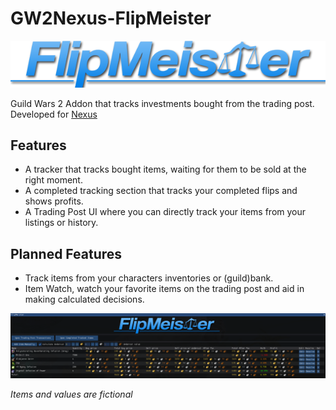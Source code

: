 # GW2Nexus-FlipMeister
![Logo](./assets/FlipMeisterLogo.png)

Guild Wars 2 Addon that tracks investments bought from the trading post. Developed for [Nexus](https://raidcore.gg/Nexus)

## Features
- A tracker that tracks bought items, waiting for them to be sold at the right moment.
- A completed tracking section that tracks your completed flips and shows profits.
- A Trading Post UI where you can directly track your items from your listings or history.

## Planned Features
- Track items from your characters inventories or (guild)bank.
- Item Watch, watch your favorite items on the trading post and aid in making calculated decisions.

![Preview](./preview.png)

_Items and values are fictional_